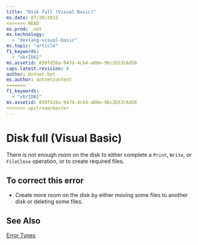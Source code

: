 ```yaml
---
title: "Disk full (Visual Basic)"
ms.date: 07/20/2015
<<<<<<< HEAD
ms.prod: .net
ms.technology: 
  - "devlang-visual-basic"
ms.topic: "article"
f1_keywords: 
  - "vbrID61"
ms.assetid: 039fd26a-947d-4c64-a08e-96c2b53c6d50
caps.latest.revision: 8
author: dotnet-bot
ms.author: dotnetcontent
=======
f1_keywords: 
  - "vbrID61"
ms.assetid: 039fd26a-947d-4c64-a08e-96c2b53c6d50
>>>>>>> upstream/master
---
```

# Disk full (Visual Basic)
There is not enough room on the disk to either complete a `Print`, `Write`, or `FileClose` operation, or to create required files.  
  
## To correct this error  
  
-   Create more room on the disk by either moving some files to another disk or deleting some files.  
  
## See Also  
 [Error Types](../../visual-basic/programming-guide/language-features/error-types.md)
